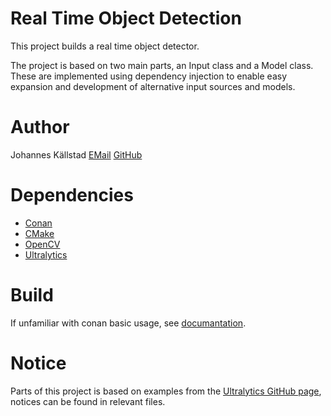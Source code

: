 # Real Time Object Detection 
This project builds a real time object detector. 

The project is based on two main parts, an Input class and a Model class. These are implemented using dependency injection to enable easy expansion and development of alternative input sources and models. 

# Author
Johannes Källstad [EMail](johannes.kallstad@gmail.com) [GitHub](https://github.com/ohukainen)

# Dependencies
- [Conan](https://conan.io/)
- [CMake](https://cmake.org/)
- [OpenCV](https://opencv.org/)
- [Ultralytics](https://www.ultralytics.com/) 

# Build
If unfamiliar with conan basic usage, see [documantation](https://docs.conan.io/2/tutorial/consuming_packages/build_simple_cmake_project.html).

# Notice 
Parts of this project is based on examples from the [Ultralytics GitHub page](https://github.com/ultralytics/ultralytics), notices can be found in relevant files.  
